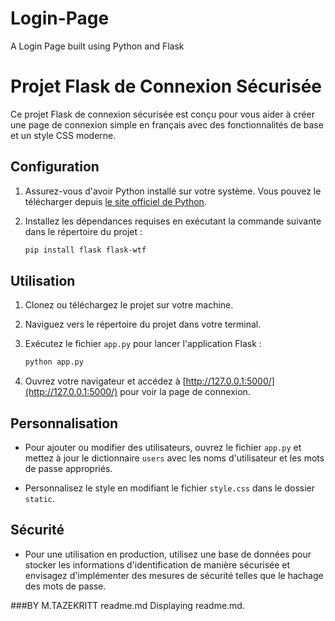 # Login-Page
A Login Page built using Python and Flask

# Projet Flask de Connexion Sécurisée
Ce projet Flask de connexion sécurisée est conçu pour vous aider à créer une page de connexion simple en français avec des fonctionnalités de base et un style CSS moderne.

## Configuration

1. Assurez-vous d'avoir Python installé sur votre système. Vous pouvez le télécharger depuis [le site officiel de Python](https://www.python.org/).

2. Installez les dépendances requises en exécutant la commande suivante dans le répertoire du projet :
   ```bash
   pip install flask flask-wtf
   ```

## Utilisation

1. Clonez ou téléchargez le projet sur votre machine.

2. Naviguez vers le répertoire du projet dans votre terminal.

3. Exécutez le fichier `app.py` pour lancer l'application Flask :
   ```bash
   python app.py
   ```

4. Ouvrez votre navigateur et accédez à [http://127.0.0.1:5000/](http://127.0.0.1:5000/) pour voir la page de connexion.

## Personnalisation

- Pour ajouter ou modifier des utilisateurs, ouvrez le fichier `app.py` et mettez à jour le dictionnaire `users` avec les noms d'utilisateur et les mots de passe appropriés.

- Personnalisez le style en modifiant le fichier `style.css` dans le dossier `static`.

## Sécurité

- Pour une utilisation en production, utilisez une base de données pour stocker les informations d'identification de manière sécurisée et envisagez d'implémenter des mesures de sécurité telles que le hachage des mots de passe.

###BY M.TAZEKRITT
readme.md
Displaying readme.md.
